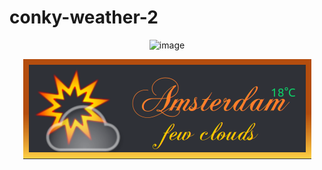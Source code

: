 # conky-weather-2

<p align="center"> <img src="https://github.com/wim66/conky-weather-lua/blob/main/Change-settings.png" alt="image"></p>

<p align="center"> <img src="https://github.com/wim66/conky-weather-2/blob/main/preview.png" alt="image"></p>
